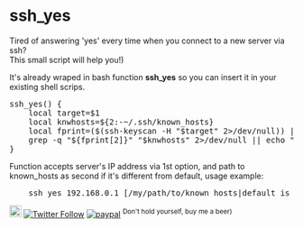 # ssh_yes

Tired of answering 'yes' every time when you connect to a new server via ssh?<br>
This small script will help you!)

It's already wraped in bash function <b>ssh_yes</b> so you can insert it in your existing shell scrips.<br>

<pre>
ssh_yes() {
    local target=$1
    local knwhosts=${2:-~/.ssh/known_hosts}
    local fprint=($(ssh-keyscan -H "$target" 2>/dev/null)) || return 1
    grep -q "${fprint[2]}" "$knwhosts" 2>/dev/null || echo "${fprint[@]}" >> "$knwhosts"
}
</pre>

Function accepts server's IP address via 1st option, and path to known_hosts as second if
it's different from default, usage example:<br>

<pre>
    ssh_yes 192.168.0.1 [/my/path/to/known_hosts|default is ~/.ssh/known_hosts]
</pre>

<a href="https://t.me/sshtobash"><img src="https://telegram.org/img/website_icon.svg" width="21"></a>
[![Twitter Follow](https://img.shields.io/twitter/follow/Vaniacer?style=social)](https://twitter.com/Vaniacer)
[![paypal](https://img.shields.io/badge/Donate-PayPal-green.svg)](https://paypal.me/sshto?locale.x=en_US) <sup>Don't hold yourself, buy me a beer)</sup>
